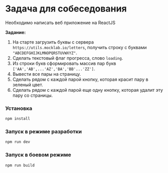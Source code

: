 # Задача для собеседования

Необходимо написать веб приложение на ReactJS

**Задание:**
1. На старте загрузить буквы с сервера `https://utils.mocklab.io/letters`, получить строку с буквами `"ABCDEFGHIJKLMNOPQRSTUVWXYZ"`.
2. Сделать текстовый флаг прогресса, слово `loading`.
3. Из строки букв сформировать массив пар букв `['AA','AB',...'AZ','BA','BB'...'ZZ']`.
4. Вывести все пары на страницу.
5. Сделать рядом с каждой парой кнопку, которая красит пару в зеленый цвет.
6. Сделать рядом с каждой парой еще одну кнопку, которая удалит эту пару со страницы.

### Установка

```sh
npm install
```

### Запуск в режиме разработки

```sh
npm run dev
```

### Запуск в боевом режиме

```sh
npm run build
```
